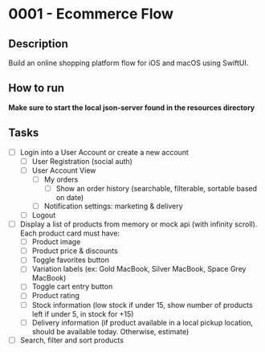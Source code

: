 #  0001 - Ecommerce Flow

## Description

Build an online shopping platform flow for iOS and macOS using SwiftUI.

## How to run

**Make sure to start the local json-server found in the resources directory**

## Tasks

 - [ ] Login into a User Account or create a new account
     - [ ] User Registration (social auth)
     - [ ] User Account View
         - [ ] My orders
             - [ ] Show an order history (searchable, filterable, sortable based on date)
         - [ ] Notification settings: marketing & delivery
     - [ ] Logout
 - [ ] Display a list of products from memory or mock api (with infinity scroll). Each product card must have:
     - [ ] Product image
     - [ ] Product price & discounts
     - [ ] Toggle favorites button
     - [ ] Variation labels (ex: Gold MacBook, Silver MacBook, Space Grey MacBook)
     - [ ] Toggle cart entry button
     - [ ] Product rating
     - [ ] Stock information (low stock if under 15, show number of products left if under 5, in stock for +15)
     - [ ] Delivery information (if product available in a local pickup location, should be available today. Otherwise, estimate)
 - [ ] Search, filter and sort products
     - [ ] Search products by keyword
     - [ ] Filtering options should show based on the current list (do not show filters if there could be shown zero products)
     - [ ] Sort products: most popular, price asc/desc, reviews asc/desc, discount asc, latest products
 - [ ] Store products as favorites (via UserDefaults)
 - [ ] Product Detail View
     - [ ] Show more photos / videos in a carousel
     - [ ] Ability to share the product
     - [ ] Show all details available on the product card
     - [ ] Show variations
     - [ ] Delivery estimation for local pickup point & last address added in user account
     - [ ] Add to cart
     - [ ] Toggle favorites button
     - [ ] Related products based on the product tags
     - [ ] Product Description (Markdown)
     - [ ] Product Specifications
     - [ ] Reviews
         - [ ] Show number of votes for each star
         - [ ] Product rating
         - [ ] Show customer reviews
         - [ ] Add a review
             - [ ] Add photos of the product
             - [ ] Review title, description, number of stars
     - [ ] Product questions
         - [ ] Ability to add a product question
         - [ ] Add answers for existing questions
 - [ ] Add a product to the cart
 - [ ] Make an order from the cart
     - [ ] Show products in cart
     - [ ] Address
         - [ ] Select a local pickup point from the map
             - [ ] If the product is available at the local pickup point, inform the user that the product can be picked up right now
         - [ ] Delivery by courier
             - [ ] Select an existing address on the user account
             - [ ] Add a new delivery address
     - [ ] User Account Creation if not logged in
     - [ ] Payment
         - [ ] Show product-price summary
         - [ ] Show a delivery summary
         - [ ] Integrate paypal and simulate a transaction
             - [ ] Succesfull & Failed transactions
         - [ ] Apple Pay
         - [ ] Pay on delivery
 - [ ] Notifications
     - [ ] User should be able to receive notifications regarding product delivery
     - [ ] Marketing Notifications
